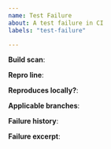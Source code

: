 ```yaml
---
name: Test Failure
about: A test failure in CI
labels: "test-failure"

---
```


<!--
Please fill out the following information, and ensure you have attempted
to reproduce locally
-->

**Build scan**:

**Repro line**:

**Reproduces locally?**:

**Applicable branches**:

**Failure history**:

**Failure excerpt**:
